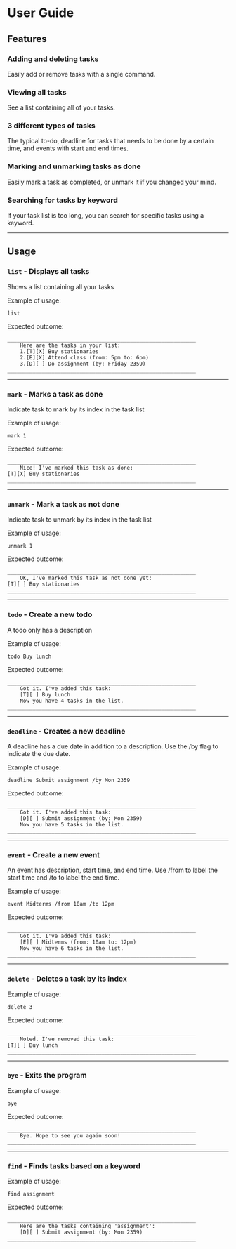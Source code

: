 # User Guide

## Features 

### Adding and deleting tasks
Easily add or remove tasks with a single command.

### Viewing all tasks
See a list containing all of your tasks.

### 3 different types of tasks
The typical to-do, deadline for tasks that needs to be done by a certain time, and events with start and end times.

### Marking and unmarking tasks as done
Easily mark a task as completed, or unmark it if you changed your mind.

### Searching for tasks by keyword
If your task list is too long, you can search for specific tasks using a keyword.

---

## Usage

### `list` - Displays all tasks

Shows a list containing all your tasks

Example of usage: 

`list`

Expected outcome:

```
____________________________________________________________
    Here are the tasks in your list:
    1.[T][X] Buy stationaries
    2.[E][X] Attend class (from: 5pm to: 6pm)
    3.[D][ ] Do assignment (by: Friday 2359)
____________________________________________________________
```

---

### `mark` - Marks a task as done

Indicate task to mark by its index in the task list

Example of usage:

`mark 1`

Expected outcome:

```
____________________________________________________________
    Nice! I've marked this task as done:
[T][X] Buy stationaries
____________________________________________________________
```

---

### `unmark` - Mark a task as not done

Indicate task to unmark by its index in the task list

Example of usage:

`unmark 1`

Expected outcome:

```
____________________________________________________________
    OK, I've marked this task as not done yet:
[T][ ] Buy stationaries
____________________________________________________________
```

---

### `todo` - Create a new todo

A todo only has a description

Example of usage:

`todo Buy lunch`

Expected outcome:

```
____________________________________________________________
    Got it. I've added this task:
    [T][ ] Buy lunch
    Now you have 4 tasks in the list.
____________________________________________________________
```

---

### `deadline` - Creates a new deadline

A deadline has a due date in addition to a description. Use the /by flag to indicate the due date.

Example of usage:

`deadline Submit assignment /by Mon 2359`

Expected outcome:

```
____________________________________________________________
    Got it. I've added this task:
    [D][ ] Submit assignment (by: Mon 2359)
    Now you have 5 tasks in the list.
____________________________________________________________
```

---

### `event` - Create a new event

An event has description, start time, and end time. Use /from to label the start time and /to to label the end time.

Example of usage:

`event Midterms /from 10am /to 12pm`

Expected outcome:

```
____________________________________________________________
    Got it. I've added this task:
    [E][ ] Midterms (from: 10am to: 12pm)
    Now you have 6 tasks in the list.
____________________________________________________________
```

---

### `delete` - Deletes a task by its index

Example of usage:

`delete 3`

Expected outcome:

```
____________________________________________________________
    Noted. I've removed this task:
[T][ ] Buy lunch
____________________________________________________________
```

---

### `bye` - Exits the program

Example of usage:

`bye`

Expected outcome:

```
____________________________________________________________
    Bye. Hope to see you again soon!
____________________________________________________________
```

---

### `find` - Finds tasks based on a keyword

Example of usage:

`find assignment`

Expected outcome:

```
____________________________________________________________
    Here are the tasks containing 'assignment':
    [D][ ] Submit assignment (by: Mon 2359)
____________________________________________________________
```